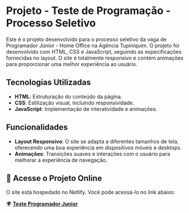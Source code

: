 # Projeto - Teste de Programação - Processo Seletivo

Este é o projeto desenvolvido para o processo seletivo da vaga de Programador Júnior - Home Office na Agência Tupiniquim. O projeto foi desenvolvido com HTML, CSS e JavaScript, seguindo as especificações fornecidas no layout. O site é totalmente responsivo e contém animações para proporcionar uma melhor experiência ao usuário.

## Tecnologias Utilizadas

- **HTML**: Estruturação do conteúdo da página.
- **CSS**: Estilização visual, incluindo responsividade.
- **JavaScript**: Implementação de interatividade e animações.

## Funcionalidades

- **Layout Responsivo**: O site se adapta a diferentes tamanhos de tela, oferecendo uma boa experiência em dispositivos móveis e desktops.
- **Animações**: Transições suaves e interações com o usuário para melhorar a experiência de navegação.

## 🔗 Acesse o Projeto Online

O site está hospedado no Netlify. Você pode acessá-lo no link abaixo:

🌍 **[Teste Programador Junior](https://testeprogramadorjunior.netlify.app/)**
